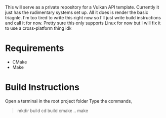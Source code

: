 This will serve as a private repository for a Vulkan API template. Currently it just has the rudimentary systems set up. All it does is render the basic triagnle. I'm too tired to write this right now so I'll just write build instructions and call it for now. Pretty sure this only supports Linux for now but I will fix it to use a cross-platform thing idk

# Requirements
- CMake
- Make

# Build Instructions
Open a terminal in the root project folder
Type the commands, 
> mkdir build
> cd build
> cmake ..
> make